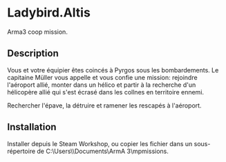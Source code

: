 # Ladybird.Altis
Arma3 coop mission.

## Description
Vous et votre équipier êtes coincés à Pyrgos sous les bombardements.
Le capitaine Müller vous appelle et vous confie une mission: rejoindre l'aéroport allié, monter dans un hélico 
et partir à la recherche d'un hélicopère allié qui s'est écrasé dans les collnes en territoire ennemi.

Rechercher l'épave, la détruire et ramener les rescapés à l'aéroport.

## Installation
Installer depuis le Steam Workshop, ou copier les fichier dans un sous-répertoire de C:\Users\\<username>\Documents\ArmA 3\mpmissions.
